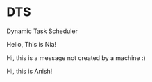 # DTS
Dynamic Task Scheduler

Hello, This is Nia!

Hi, this is a message not created by a machine :)

Hi, this is Anish!
